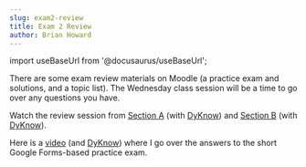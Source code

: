 ```yaml
---
slug: exam2-review
title: Exam 2 Review
author: Brian Howard
---
```

import useBaseUrl from '@docusaurus/useBaseUrl';

There are some exam review materials on Moodle (a practice exam and solutions, and a topic list). The Wednesday class session will be a time to go over any questions you have.

Watch the review session from [Section A](https://drive.google.com/file/d/1hyRl3n4X-UImwmZ4z1c_cOpQ0AUGLKOR/view) (with [DyKnow](https://drive.google.com/open?id=1-wDAQUNFtorMa9LTVvDKp_SipR4qYAfJ)) and [Section B](https://drive.google.com/file/d/1v9d9-b5KxOp654gXZ9HmCQO_NH82ilVn/view) (with [DyKnow](https://drive.google.com/open?id=1-xtuFt2nOK1U18vWj6YL3My9zjYN2qCH)).

Here is a [video](https://drive.google.com/file/d/1mgGnYi1asNWEM3JGr1NyGoFGsdiuJl1l/view) (and [DyKnow](https://drive.google.com/open?id=1-yv_cf65gTPJCQloN8gj57FgK6q_DCv4)) where I go over the answers to the short Google Forms-based practice exam.